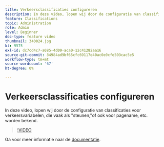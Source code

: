 ```yaml
---
title: Verkeersclassificaties configureren
description: In deze video, lopen wij door de configuratie van classificaties voor verkeersvariabelen, die vaak als "steunen,"of ook voor pagename, etc. worden bekend.
feature: Classifications
topic: Administration
role: Admin
level: Beginner
doc-type: feature video
thumbnail: 340024.jpg
kt: 9575
exl-id: dc7cd4c7-a085-4d09-aca0-12c41282aa16
source-git-commit: 84984ad9bf65cfc69117e40ac0e0cfe503cac5e5
workflow-type: tm+mt
source-wordcount: '67'
ht-degree: 0%

---
```


# Verkeersclassificaties configureren

In deze video, lopen wij door de configuratie van classificaties voor verkeersvariabelen, die vaak als &quot;steunen,&quot;of ook voor pagename, etc. worden bekend.

>[!VIDEO](https://video.tv.adobe.com/v/340024/?quality=12&learn=on)

Ga voor meer informatie naar de [documentatie](https://experienceleague.adobe.com/docs/analytics/admin/admin-tools/traffic-variables/traffic-classifications.html?lang=nl-NL).
